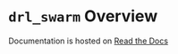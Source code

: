 # `drl_swarm` Overview

Documentation is hosted on [Read the Docs](https://readthedocs.org/api/v2/webhook/drl-swarm/267267/)
